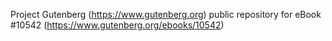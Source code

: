 Project Gutenberg (https://www.gutenberg.org) public repository for eBook #10542 (https://www.gutenberg.org/ebooks/10542)